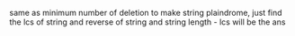 same as minimum number of deletion to make string plaindrome, just find the lcs of string and reverse of string and string length - lcs will be the ans